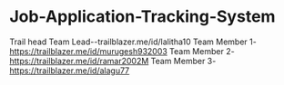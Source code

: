 # Job-Application-Tracking-System

Trail head
Team Lead--trailblazer.me/id/lalitha10
Team Member 1-https://trailblazer.me/id/murugesh932003
Team Member 2-https://trailblazer.me/id/ramar2002M 
Team Member 3-https://trailblazer.me/id/alagu77
